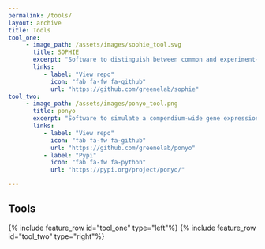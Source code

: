 ```yaml
---
permalink: /tools/
layout: archive
title: Tools
tool_one:
     - image_path: /assets/images/sophie_tool.svg
       title: SOPHIE
       excerpt: "Software to distinguish between common and experiment-specific transcriptional signals."
       links:
          - label: "View repo"
            icon: "fab fa-fw fa-github"
            url: "https://github.com/greenelab/sophie"
tool_two:
     - image_path: /assets/images/ponyo_tool.png
       title: ponyo
       excerpt: "Software to simulate a compendium-wide gene expression data using a variational autoencoder (VAE)."
       links:
          - label: "View repo"
            icon: "fab fa-fw fa-github"
            url: "https://github.com/greenelab/ponyo"
          - label: "Pypi"
            icon: "fab fa-fw fa-python"
            url: "https://pypi.org/project/ponyo/"

---
```


## Tools

{% include feature_row id="tool_one" type="left"%}
{% include feature_row id="tool_two" type="right"%}